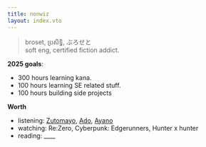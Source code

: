 ```yaml
---
title: nonwiz
layout: index.vto
---
```


> broset, ប្រសិទ្ធិ, ぶろせと  
> soft eng, certified fiction addict.

**2025 goals**: 
-  300 hours learning kana.
-  100 hours learning SE related stuff.
-  100 hours building side projects

**Worth** 
- listening:  [Zutomayo](https://open.spotify.com/artist/38WbKH6oKAZskBhqDFA8Uj?si=QMHVksfiReWhgLl4Sa_P3A), [Ado](https://open.spotify.com/artist/6mEQK9m2krja6X1cfsAjfl?si=Dxf55saITHupogZIZtxFMQ), [Ayano](https://open.spotify.com/artist/4XKIIegkRbSJft0PmMv9NB?si=1hNRn7Y7T0misU2dmN904w) 
- watching: Re:Zero, Cyberpunk: Edgerunners, Hunter x hunter
- reading: ____
